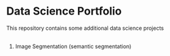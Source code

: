 # Data Science Portfolio
This repository contains some additional data science projects
<br>
<br>
<ol>
<li> Image Segmentation (semantic segmentation) </li>
</ol>
